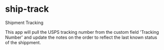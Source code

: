 # ship-track
Shipment Tracking

This app will pull the USPS tracking number from the custom field 'Tracking Number' and update the notes on the order to reflect the last known status of the shippment. 
